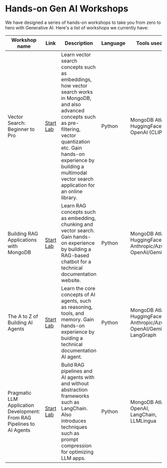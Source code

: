 # Hands-on Gen AI Workshops

We have designed a series of hands-on workshops to take you from zero to hero with Generative AI. Here's a list of workshops we currently have:

|Workshop name | Link | Description | Language | Tools used |
|------------|-------------|----------------|-------------|-------------|
| Vector Search: Beginner to Pro | [Start Lab](https://mongodb-developer.github.io/vector-search-lab/) | Learn vector search concepts such as embeddings, how vector search works in MongoDB, and also advanced concepts such as pre-filtering, vector quantization etc. Gain hands-on experience by building a multimodal vector search application for an online library. | Python | MongoDB Atlas, HuggingFace, OpenAI (CLIP)|
| Building RAG Applications with MongoDB | [Start Lab](https://mongodb-developer.github.io/ai-rag-lab/) | Learn RAG concepts such as embedding, chunking and vector search. Gain hands-on experience by building a RAG-based chatbot for a technical documentation website. | Python | MongoDB Atlas, HuggingFace, Anthropic/Azure OpenAI/Gemini |
| The A to Z of Building AI Agents | [Start Lab](https://mongodb-developer.github.io/ai-agents-lab/) | Learn the core concepts of AI agents, such as reasoning, tools, and memory. Gain hands-on experience by buiding a technical documentation AI agent. | Python | MongoDB Atlas, HuggingFace, Anthropic/Azure OpenAI/Gemini, LangGraph |
| Pragmatic LLM Application Development: From RAG Pipelines to AI Agents | [Start Lab](https://github.com/mongodb-developer/GenAI-Showcase/blob/main/notebooks/workshops/Pragmatic_LLM_Application_Introduction_From_RAG_to_Agents_with_MongoDB.ipynb) | Build RAG pipelines and AI agents with and without abstraction frameworks such as LangChain. Also introduces techniques such as prompt compression for optimizing LLM apps. | Python | MongoDB Atlas, OpenAI, LangChain, LLMLingua |
